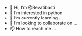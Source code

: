 - 👋 Hi, I’m @Revatibasti
- 👀 I’m interested in python
- 🌱 I’m currently learning ...
- 💞️ I’m looking to collaborate on ...
- 📫 How to reach me ...

<!---
Revatibasti/Revatibasti is a ✨ special ✨ repository because its `README.md` (this file) appears on your GitHub profile.
You can click the Preview link to take a look at your changes.
--->
